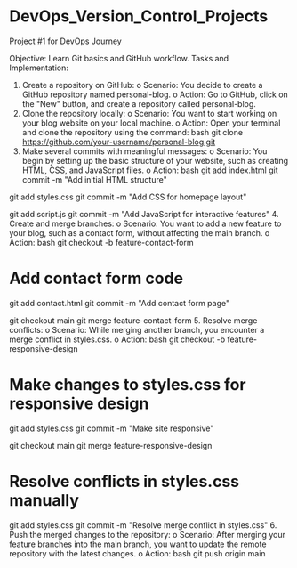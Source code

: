 # DevOps_Version_Control_Projects
Project #1 for DevOps Journey

Objective: Learn Git basics and GitHub workflow.
Tasks and Implementation:
1.	Create a repository on GitHub:
o	Scenario: You decide to create a GitHub repository named personal-blog.
o	Action: Go to GitHub, click on the "New" button, and create a repository called personal-blog.
2.	Clone the repository locally:
o	Scenario: You want to start working on your blog website on your local machine.
o	Action: Open your terminal and clone the repository using the command:
bash
git clone https://github.com/your-username/personal-blog.git
3.	Make several commits with meaningful messages:
o	Scenario: You begin by setting up the basic structure of your website, such as creating HTML, CSS, and JavaScript files.
o	Action:
bash
git add index.html
git commit -m "Add initial HTML structure"

git add styles.css
git commit -m "Add CSS for homepage layout"

git add script.js
git commit -m "Add JavaScript for interactive features"
4.	Create and merge branches:
o	Scenario: You want to add a new feature to your blog, such as a contact form, without affecting the main branch.
o	Action:
bash
git checkout -b feature-contact-form
# Add contact form code
git add contact.html
git commit -m "Add contact form page"

git checkout main
git merge feature-contact-form
5.	Resolve merge conflicts:
o	Scenario: While merging another branch, you encounter a merge conflict in styles.css.
o	Action:
bash
git checkout -b feature-responsive-design
# Make changes to styles.css for responsive design
git add styles.css
git commit -m "Make site responsive"

git checkout main
git merge feature-responsive-design
# Resolve conflicts in styles.css manually
git add styles.css
git commit -m "Resolve merge conflict in styles.css"
6.	Push the merged changes to the repository:
o	Scenario: After merging your feature branches into the main branch, you want to update the remote repository with the latest changes.
o	Action:
bash
git push origin main
